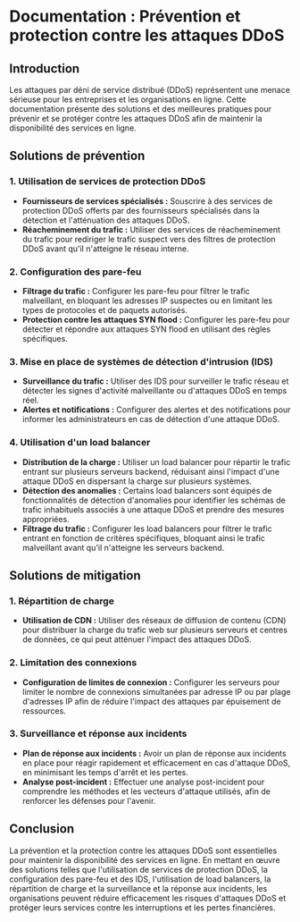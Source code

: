 # Documentation : Prévention et protection contre les attaques DDoS

## Introduction
Les attaques par déni de service distribué (DDoS) représentent une menace sérieuse pour les entreprises et les organisations en ligne. Cette documentation présente des solutions et des meilleures pratiques pour prévenir et se protéger contre les attaques DDoS afin de maintenir la disponibilité des services en ligne.

## Solutions de prévention

### 1. Utilisation de services de protection DDoS
- **Fournisseurs de services spécialisés :** Souscrire à des services de protection DDoS offerts par des fournisseurs spécialisés dans la détection et l'atténuation des attaques DDoS.
- **Réacheminement du trafic :** Utiliser des services de réacheminement du trafic pour rediriger le trafic suspect vers des filtres de protection DDoS avant qu'il n'atteigne le réseau interne.

### 2. Configuration des pare-feu
- **Filtrage du trafic :** Configurer les pare-feu pour filtrer le trafic malveillant, en bloquant les adresses IP suspectes ou en limitant les types de protocoles et de paquets autorisés.
- **Protection contre les attaques SYN flood :** Configurer les pare-feu pour détecter et répondre aux attaques SYN flood en utilisant des règles spécifiques.

### 3. Mise en place de systèmes de détection d'intrusion (IDS)
- **Surveillance du trafic :** Utiliser des IDS pour surveiller le trafic réseau et détecter les signes d'activité malveillante ou d'attaques DDoS en temps réel.
- **Alertes et notifications :** Configurer des alertes et des notifications pour informer les administrateurs en cas de détection d'une attaque DDoS.

### 4. Utilisation d'un load balancer
- **Distribution de la charge :** Utiliser un load balancer pour répartir le trafic entrant sur plusieurs serveurs backend, réduisant ainsi l'impact d'une attaque DDoS en dispersant la charge sur plusieurs systèmes.
- **Détection des anomalies :** Certains load balancers sont équipés de fonctionnalités de détection d'anomalies pour identifier les schémas de trafic inhabituels associés à une attaque DDoS et prendre des mesures appropriées.
- **Filtrage du trafic :** Configurer les load balancers pour filtrer le trafic entrant en fonction de critères spécifiques, bloquant ainsi le trafic malveillant avant qu'il n'atteigne les serveurs backend.

## Solutions de mitigation

### 1. Répartition de charge
- **Utilisation de CDN :** Utiliser des réseaux de diffusion de contenu (CDN) pour distribuer la charge du trafic web sur plusieurs serveurs et centres de données, ce qui peut atténuer l'impact des attaques DDoS.

### 2. Limitation des connexions
- **Configuration de limites de connexion :** Configurer les serveurs pour limiter le nombre de connexions simultanées par adresse IP ou par plage d'adresses IP afin de réduire l'impact des attaques par épuisement de ressources.

### 3. Surveillance et réponse aux incidents
- **Plan de réponse aux incidents :** Avoir un plan de réponse aux incidents en place pour réagir rapidement et efficacement en cas d'attaque DDoS, en minimisant les temps d'arrêt et les pertes.
- **Analyse post-incident :** Effectuer une analyse post-incident pour comprendre les méthodes et les vecteurs d'attaque utilisés, afin de renforcer les défenses pour l'avenir.

## Conclusion
La prévention et la protection contre les attaques DDoS sont essentielles pour maintenir la disponibilité des services en ligne. En mettant en œuvre des solutions telles que l'utilisation de services de protection DDoS, la configuration des pare-feu et des IDS, l'utilisation de load balancers, la répartition de charge et la surveillance et la réponse aux incidents, les organisations peuvent réduire efficacement les risques d'attaques DDoS et protéger leurs services contre les interruptions et les pertes financières.
